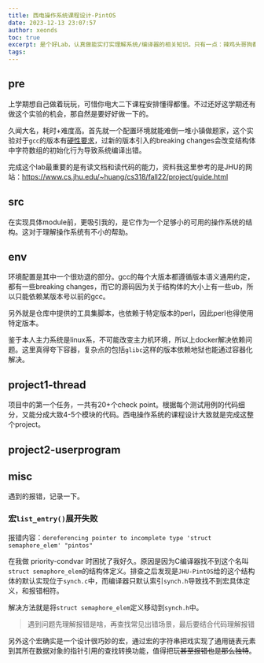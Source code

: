 ```yaml
---
title: 西电操作系统课程设计-PintOS
date: 2023-12-13 23:07:57
author: xeonds
toc: true
excerpt: 是个好Lab，认真做能实打实理解系统/编译器的相关知识。只有一点：辣鸡头哥狗都不用
tags:
---
```

## pre
上学期想自己做着玩玩，可惜你电大二下课程安排懂得都懂。不过还好这学期还有做这个实验的机会，那自然是要好好做一下的。

久闻大名，耗时+难度高。首先就一个配置环境就能难倒一堆小镇做题家，这个实验对于`gcc`的版本有[硬性要求](https://github.com/ryanphuang/PintosM/issues/1)，过新的版本引入的breaking changes会改变结构体中字符数组的初始化行为导致系统编译出错。

完成这个lab最重要的是有读文档和读代码的能力，资料我这里参考的是JHU的网站：<https://www.cs.jhu.edu/~huang/cs318/fall22/project/guide.html>

## src
在实现具体module前，更吸引我的，是它作为一个足够小的可用的操作系统的结构。这对于理解操作系统有不小的帮助。

## env
环境配置是其中一个很劝退的部分。gcc的每个大版本都遵循版本语义通用约定，都有一些breaking changes，而它的源码因为关于结构体的大小上有一些ub，所以只能依赖某版本号以前的gcc。

另外就是仓库中提供的工具集脚本，也依赖于特定版本的perl，因此perl也得使用特定版本。

鉴于本人主力系统是linux系，不可能改变主力机环境，所以上docker解决依赖问题。这里真得夸下容器，复杂点的包括`glibc`这样的版本依赖地狱也能通过容器化解决。

## project1-thread
项目中的第一个任务，一共有20+个check point。根据每个测试用例的代码细分，又能分成大致4-5个模块的代码。西电操作系统的课程设计大致就是完成这整个project。

## project2-userprogram

## misc
遇到的报错，记录一下。

### 宏`list_entry()`展开失败

报错内容：`dereferencing pointer to incomplete type 'struct semaphore_elem' "pintos"`

在我做 priority-condvar 时困扰了我好久。原因是因为C编译器找不到这个名叫`struct semaphore_elem`的结构体定义。排查之后发现是`JHU-PintOS`给的这个结构体的默认实现位于`synch.c`中，而编译器只默认索引`synch.h`导致找不到宏具体定义，和报错相符。

解决方法就是将`struct semaphore_elem`定义移动到`synch.h`中。

>遇到问题先理解报错是啥，再查找常见出错场景，最后要结合代码理解报错

另外这个宏确实是一个设计很巧妙的宏，通过宏的字符串把戏实现了通用链表元素到其所在数据对象的指针引用的查找转换功能，值得把玩~~甚至报错也是那么独特~~。
